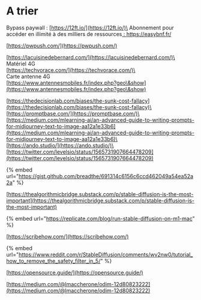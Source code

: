 # A trier



Bypass paywall : [https://12ft.io/](https://12ft.io/)\
Abonnement pour accéder en illimité à des milliers de ressources[ :  https://easybnf.fr/ ](https://easybnf.fr/)



[https://pwpush.com/](https://pwpush.com/)

[https://lacuisinedebernard.com/](https://lacuisinedebernard.com/)\
\
Matériel 4G\
[https://techvorace.com/](https://techvorace.com/)\
\
Carte antenne 4G\
[https://www.antennesmobiles.fr/index.php?geo\&show](https://www.antennesmobiles.fr/index.php?geo\&show)

[https://thedecisionlab.com/biases/the-sunk-cost-fallacy](https://thedecisionlab.com/biases/the-sunk-cost-fallacy)\
\
[https://promptbase.com/](https://promptbase.com/)\
\
[https://medium.com/mlearning-ai/an-advanced-guide-to-writing-prompts-for-midjourney-text-to-image-aa12a1e33b6](https://medium.com/mlearning-ai/an-advanced-guide-to-writing-prompts-for-midjourney-text-to-image-aa12a1e33b6)\
\
[https://ando.studio/](https://ando.studio/)\
\
[https://twitter.com/levelsio/status/1565731907664478209](https://twitter.com/levelsio/status/1565731907664478209)

{% embed url="https://gist.github.com/breadthe/691314c6156c6ccd462049a54ea52a2a" %}

[https://thealgorithmicbridge.substack.com/p/stable-diffusion-is-the-most-important](https://thealgorithmicbridge.substack.com/p/stable-diffusion-is-the-most-important)

{% embed url="https://replicate.com/blog/run-stable-diffusion-on-m1-mac" %}

[https://scribehow.com/](https://scribehow.com/)

{% embed url="https://www.reddit.com/r/StableDiffusion/comments/wv2nw0/tutorial_how_to_remove_the_safety_filter_in_5/" %}

[https://opensource.guide/](https://opensource.guide/)

[https://medium.com/@lmaccherone/odim-12d80823222](https://medium.com/@lmaccherone/odim-12d80823222)
